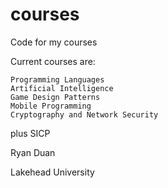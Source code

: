 courses
=======

Code for my courses

Current courses are:

    Programming Languages
    Artificial Intelligence
    Game Design Patterns
    Mobile Programming
    Cryptography and Network Security

plus SICP

Ryan Duan

Lakehead University
